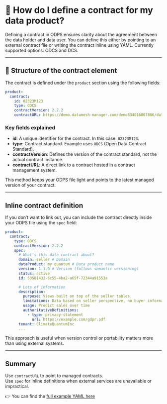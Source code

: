 # 📄 How do I define a contract for my data product?

Defining a contract in ODPS ensures clarity about the agreement between the data holder and data user. You can define this either by pointing to an external contract file or writing the contract inline using YAML. Currently supported options: ODCS and DCS.

---

## 🧩 Structure of the contract element

The contract is defined under the `product` section using the following fields:

```yaml
product:
  contract:
    id: 02323M123  
    type: ODCS 
    contractVersion: 2.2.2
    contractURL: https://demo.datamesh-manager.com/demo834016807886/dataproducts/9bd53b1b-b51e-41a8-a757-4d33b4cde460
```

### Key fields explained

- **id**: A unique identifier for the contract. In this case: `02323M123`.
- **type**: Contract standard. Example uses `ODCS` (Open Data Contract Standard).
- **contractVersion**: Defines the version of the contract standard, not the actual contract instance.
- **contractURL**: A direct link to a contract hosted in a contract management system.

This method keeps your ODPS file light and points to the latest managed version of your contract.

---

## Inline contract definition

If you don’t want to link out, you can include the contract directly inside your ODPS file using the `spec` field:

```yaml
product:
  contract:
    type: ODCS 
    contractVersion: 2.2.2
    spec:
      # What's this data contract about?
      domain: seller # Domain
      dataProduct: my quantum # Data product name
      version: 1.1.0 # Version (follows semantic versioning)
      status: active
      id: 53581432-6c55-4ba2-a65f-72344a91553a

      # Lots of information
      description:
        purpose: Views built on top of the seller tables.
        limitations: Data based on seller perspective, no buyer information
        usage: Predict sales over time
        authoritativeDefinitions:
          - type: privacy-statement
            url: https://example.com/gdpr.pdf
      tenant: ClimateQuantumInc
      ...
```

This approach is useful when version control or portability matters more than using external systems.

---

## Summary

Use `contractURL` to point to managed contracts.  
Use `spec` for inline definitions when external services are unavailable or impractical.

👉 You can find the [full example YAML here](yaml/contract.yml)
